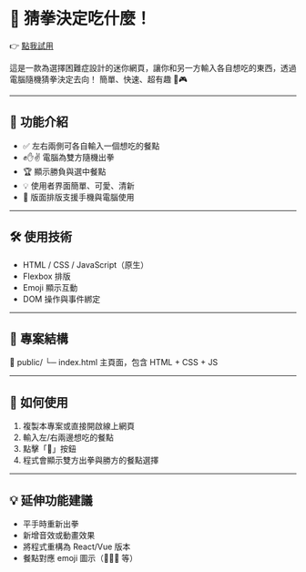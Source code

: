# 🥢 猜拳決定吃什麼！

👉 [點我試用](https://paper-scissors-stone-seven.vercel.app)

這是一款為選擇困難症設計的迷你網頁，讓你和另一方輸入各自想吃的東西，透過電腦隨機猜拳決定去向！
簡單、快速、超有趣 🍱🎮

---

## 📌 功能介紹

- ✅ 左右兩側可各自輸入一個想吃的餐點
- ✊✋✌️ 電腦為雙方隨機出拳
- 🏆 顯示勝負與選中餐點
- 💡 使用者界面簡單、可愛、清新
- 🎨 版面排版支援手機與電腦使用

---

## 🛠️ 使用技術

- HTML / CSS / JavaScript（原生）
- Flexbox 排版
- Emoji 顯示互動
- DOM 操作與事件綁定

---

## 🔧 專案結構

📁 public/
└─ index.html 主頁面，包含 HTML + CSS + JS

---

## 🚀 如何使用

1. 複製本專案或直接開啟線上網頁  
2. 輸入左/右兩邊想吃的餐點  
3. 點擊「🥊」按鈕  
4. 程式會顯示雙方出拳與勝方的餐點選擇

---

## 💡 延伸功能建議

- 平手時重新出拳
- 新增音效或動畫效果
- 將程式重構為 React/Vue 版本
- 餐點對應 emoji 圖示（🍣🍕🍜 等）
